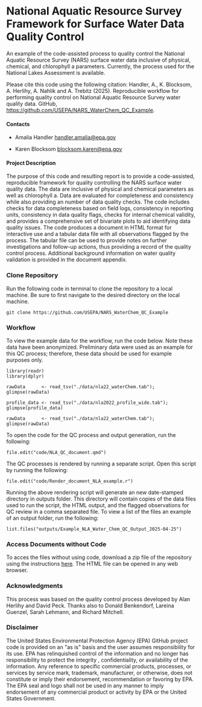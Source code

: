 # National Aquatic Resource Survey Framework for Surface Water Data Quality Control

An example of the code-assisted process to quality control the National Aquatic Resource Survey (NARS) surface water data inclusive of physical, chemical, and chlorophyll a parameters. Currently, the process used for the National Lakes Assessment is available.

Please cite this code using the following citation: Handler, A., K. Blocksom, A. Herlihy, A. Nahlik and A. Trebitz (2025). Reproducible workflow for performing quality control on National Aquatic Resource Survey water quality data. GitHub, <https://github.com/USEPA/NARS_WaterChem_QC_Example>.

#### Contacts

-   Amalia Handler [handler.amalia\@epa.gov](mailto:handler.amalia@epa.gov)

-   Karen Blocksom [blocksom.karen\@epa.gov](mailto:blocksom.karen@epa.gov)

#### Project Description

The purpose of this code and resulting report is to provide a code-assisted, reproducible framework for quality controlling the NARS surface water quality data. The data are inclusive of physical and chemical parameters as well as chlorophyll a. Data are evaluated for completeness and consistency while also providing an number of data quality checks. The code includes checks for data completeness based on field logs, consistency in reporting units, consistency in data quality flags, checks for internal chemical validity, and provides a comprehensive set of bivariate plots to aid identifying data quality issues. The code produces a document in HTML format for interactive use and a tabular data file with all observations flagged by the process. The tabular file can be used to provide notes on further investigations and follow-up actions, thus providing a record of the quality control process. Additional background information on water quality validation is provided in the document appendix.

### Clone Repository

Run the following code in terminal to clone the repository to a local machine. Be sure to first navigate to the desired directory on the local machine.

```{bash}
git clone https://github.com/USEPA/NARS_WaterChem_QC_Example
```

### Workflow

To view the example data for the workflow, run the code below. Note these data have been anonymized. Preliminary data were used as an example for this QC process; therefore, these data should be used for example purposes only.

```{r}
library(readr)
library(dplyr)

rawData      <- read_tsv("./data/nla22_waterChem.tab"); glimpse(rawData)

profile_data <- read_tsv("./data/nla2022_profile_wide.tab"); glimpse(profile_data)

rawData      <- read_tsv("./data/nla22_waterChem.tab"); glimpse(rawData)

```

To open the code for the QC process and output generation, run the following:

```{r}
file.edit("code/NLA_QC_document.qmd")
```

The QC processes is rendered by running a separate script. Open this script by running the following:

```{r}
file.edit("code/Render_document_NLA_example.r")
```

Running the above rendering script will generate an new date-stamped directory in outputs folder. This directory will contain copies of the data files used to run the script, the HTML output, and the flagged observations for QC review in a comma separated file. To view a list of the files an example of an output folder, run the following:

```{r}
list.files("outputs/Example_NLA_Water_Chem_QC_Output_2025-04-25")
```

### Access Documents without Code

To acces the files without using code, download a zip file of the repository using the instructions [here](https://docs.github.com/en/get-started/start-your-journey/downloading-files-from-github). The HTML file can be opened in any web browser.

### Acknowledgments

This process was based on the quality control process developed by Alan Herlihy and David Peck. Thanks also to Donald Benkendorf, Lareina Guenzel, Sarah Lehmann, and Richard Mitchell.

### Disclaimer

The United States Environmental Protection Agency (EPA) GitHub project code is provided on an "as is" basis and the user assumes responsibility for its use. EPA has relinquished control of the information and no longer has responsibility to protect the integrity , confidentiality, or availability of the information. Any reference to specific commercial products, processes, or services by service mark, trademark, manufacturer, or otherwise, does not constitute or imply their endorsement, recommendation or favoring by EPA. The EPA seal and logo shall not be used in any manner to imply endorsement of any commercial product or activity by EPA or the United States Government.
